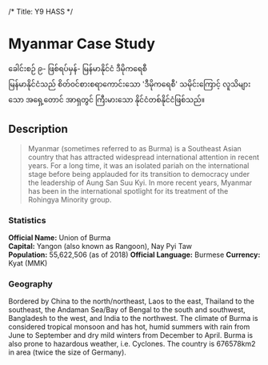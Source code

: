 /*
Title: Y9 HASS
*/

# Myanmar Case Study
ခေါင်းစဉ် ၉- ဖြစ်ရပ်မှန်- မြန်မာနိုင်ငံ ဒီမိုကရေစီ  
မြန်မာနိုင်ငံသည် စိတ်ဝင်စားစရာကောင်းသော 'ဒီမိုကရေစီ' သမိုင်းကြောင့် လူသိများသော အရှေ့တောင် အာရှတွင် ကြီးမားသော နိုင်ငံတစ်နိုင်ငံဖြစ်သည်။  
  
## Description  
> Myanmar (sometimes referred to as Burma) is a Southeast Asian country that has attracted widespread international attention in recent years. For a long time, it was an isolated pariah on the international stage before being applauded for its transition to democracy under the leadership of Aung San Suu Kyi. In more recent years, Myanmar has been in the international spotlight for its treatment of the Rohingya Minority group.

### Statistics  
**Official Name:** Union of Burma  
**Capital:** Yangon (also known as Rangoon), Nay Pyi Taw  
**Population:** 55,622,506 (as of 2018)
**Official Language:** Burmese
**Currency:** Kyat (MMK)

### Geography
Bordered by China to the north/northeast, Laos to the east, Thailand to the southeast, the Andaman Sea/Bay of Bengal to the south and southwest, Bangladesh to the west, and India to the northwest. The climate of Burma is considered tropical monsoon and has hot, humid summers with rain from June to September and dry mild winters from December to April. Burma is also prone to hazardous weather, i.e. Cyclones. The country is 676578km2 in area (twice the size of Germany).
